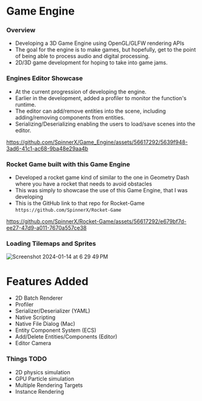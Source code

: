 # Game Engine

### Overview
* Developing a 3D Game Engine using OpenGL/GLFW rendering APIs
* The goal for the engine is to make games, but hopefully, get to the point of being able to process audio and digital processing.
* 2D/3D game development for hoping to take into game jams.

### Engines Editor Showcase
* At the current progression of developing the engine.
* Earlier in the development, added a profiler to monitor the function's runtime.
* The editor can add/remove entities into the scene, including adding/removing components from entities.
* Serializing/Deserializing enabling the users to load/save scenes into the editor.

https://github.com/SpinnerX/Game_Engine/assets/56617292/5639f948-3ad6-41c1-ac68-9ba48e29aa4b

### Rocket Game built with this Game Engine
* Developed a rocket game kind of similar to the one in Geometry Dash where you have a rocket that needs to avoid obstacles
* This was simply to showcase the use of this Game Engine, that I was developing
* This is the GitHub link to that repo for Rocket-Game `https://github.com/SpinnerX/Rocket-Game`

https://github.com/SpinnerX/Rocket-Game/assets/56617292/e679bf7d-ee27-47d9-a011-7670a557ce38

### Loading Tilemaps and Sprites
![Screenshot 2024-01-14 at 6 29 49 PM](https://github.com/SpinnerX/Game_Engine/assets/56617292/dcd2f9c1-b4e1-408b-bb18-3cb7ce9a13ef)

# Features Added
* 2D Batch Renderer
* Profiler
* Serializer/Deserializer (YAML)
* Native Scripting
* Native File Dialog (Mac)
* Entity Component System (ECS)
* Add/Delete Entities/Components (Editor)
* Editor Camera

### Things TODO
  * 2D physics simulation
  * GPU Particle simulation
  * Multiple Rendering Targets
  * Instance Rendering
